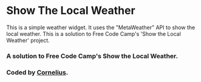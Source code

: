 # Show The Local Weather

This is a simple weather widget. It uses the "MetaWeather" API to show the local weather.
This is a solution to Free Code Camp's 'Show the Local Weather' project.

### A solution to Free Code Camp's Show the Local Weather.

### Coded by [Cornelius](https://www.freecodecamp.com/corneal64).
